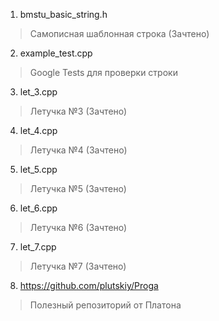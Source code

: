 1. bmstu_basic_string.h
  > Самописная шаблонная строка (Зачтено)
2. example_test.cpp
  > Google Tests для проверки строки
3. let_3.cpp
  > Летучка №3 (Зачтено)
4. let_4.cpp
  > Летучка №4 (Зачтено)
5. let_5.cpp
  > Летучка №5 (Зачтено)
6. let_6.cpp
  > Летучка №6 (Зачтено)
7. let_7.cpp
  > Летучка №7 (Зачтено)
8. https://github.com/plutskiy/Proga
  > Полезный репозиторий от Платона